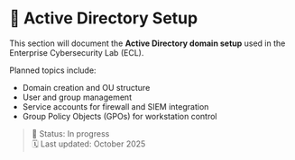 # 🧠 Active Directory Setup

This section will document the **Active Directory domain setup** used in the Enterprise Cybersecurity Lab (ECL).

Planned topics include:
- Domain creation and OU structure  
- User and group management  
- Service accounts for firewall and SIEM integration  
- Group Policy Objects (GPOs) for workstation control

> 🔧 Status: In progress  
> 🗓️ Last updated: October 2025

